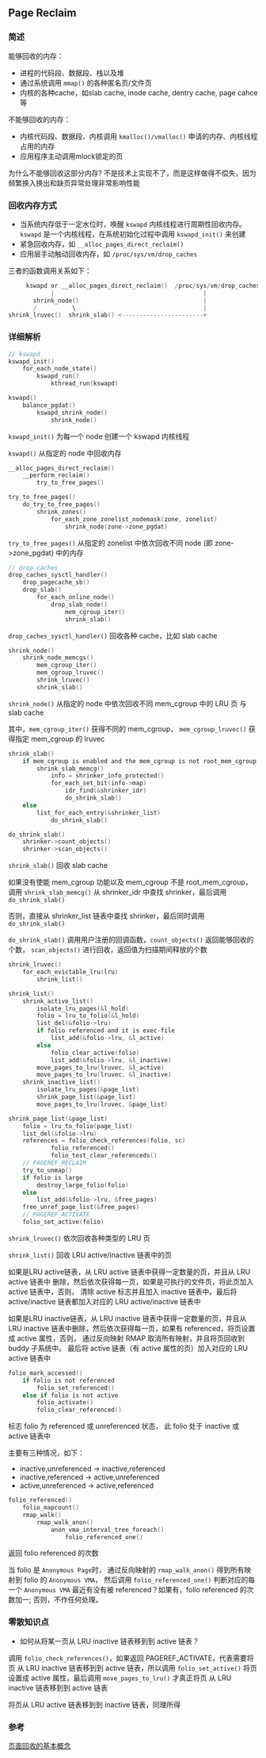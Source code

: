 ## Page Reclaim

### 简述

能够回收的内存：

* 进程的代码段、数据段、栈以及堆
* 通过系统调用 `mmap()` 的各种匿名页/文件页
* 内核的各种cache，如slab cache, inode cache, dentry cache, page cahce等

不能够回收的内存：

* 内核代码段、数据段、内核调用 `kmalloc()/vmalloc()` 申请的内存、内核线程占用的内存
* 应用程序主动调用mlock锁定的页

为什么不能够回收这部分内存?
不是技术上实现不了，而是这样做得不偿失，因为频繁换入换出和缺页异常处理非常影响性能

### 回收内存方式

* 当系统内存低于一定水位时，唤醒 `kswapd` 内核线程进行周期性回收内存。
  `kswapd` 是一个内核线程，在系统初始化过程中调用 `kswapd_init()` 来创建
* 紧急回收内存，如 `__alloc_pages_direct_reclaim()`
* 应用层手动触动回收内存，如 `/proc/sys/vm/drop_caches`

三者的函数调用关系如下：

```c
     kswapd or __alloc_pages_direct_reclaim()  /proc/sys/vm/drop_caches
            |                                          |
       shrink_node()                                   |
       /          \                                    |
shrink_lruvec()  shrink_slab() <-----------------------+
```

### 详细解析

```c
// kswapd
kswapd_init()
    for_each_node_state()
        kswapd_run()
            kthread_run(kswapd)

kswapd()
    balance_pgdat()
        kswapd_shrink_node()
            shrink_node()
```

`kswapd_init()` 为每一个 node 创建一个 kswapd 内核线程

`kswapd()` 从指定的 node 中回收内存

```c
__alloc_pages_direct_reclaim()
    __perform_reclaim()
        try_to_free_pages()

try_to_free_pages()
    do_try_to_free_pages()
        shrink_zones()
            for_each_zone_zonelist_nodemask(zone, zonelist)
                shrink_node(zone->zone_pgdat)
```

`try_to_free_pages()` 从指定的 zonelist 中依次回收不同 node (即 zone->zone_pgdat)
中的内存

```c
// drop_caches
drop_caches_sysctl_handler()
    drop_pagecache_sb()
    drop_slab()
        for_each_online_node()
            drop_slab_node()
                mem_cgroup_iter()
                shrink_slab()
```

`drop_caches_sysctl_handler()` 回收各种 cache，比如 slab cache

```c
shrink_node()
    shrink_node_memcgs()
        mem_cgroup_iter()
        mem_cgroup_lruvec()
        shrink_lruvec()
        shrink_slab()
```

`shrink_node()` 从指定的 node 中依次回收不同 mem_cgroup 中的 LRU 页 与 slab cache

其中，`mem_cgroup_iter()` 获得不同的 mem_cgroup，
`mem_cgroup_lruvec()` 获得指定 mem_cgroup 的 lruvec

```c
shrink_slab()
    if mem_cgroup is enabled and the mem_cgroup is not root_mem_cgroup
        shrink_slab_memcg()
            info = shrinker_info_protected()
            for_each_set_bit(info->map)
                idr_find(&shrinker_idr)
                do_shrink_slab()
    else
        list_for_each_entry(&shrinker_list)
            do_shrink_slab()

do_shrink_slab()
    shrinker->count_objects()
    shrinker->scan_objects()
```

`shrink_slab()` 回收 slab cache

如果没有使能 mem_cgroup 功能以及 mem_cgroup 不是 root_mem_cgroup，
调用 `shrink_slab_memcg()` 从 shrinker_idr 中查找 shrinker，最后调用 `do_shrink_slab()`

否则，直接从 shrinker_list 链表中查找 shrinker，最后同时调用 `do_shrink_slab()`

`do_shrink_slab()` 调用用户注册的回调函数，`count_objects()` 返回能够回收的个数，
`scan_objects()` 进行回收，返回值为扫描期间释放的个数

```c
shrink_lruvec()
    for_each_evictable_lru(lru)
        shrink_list()

shrink_list()
    shrink_active_list()
        isolate_lru_pages(&l_hold)
        folio = lru_to_folio(&l_hold)
        list_del(&folio->lru)
        if folio referenced and it is exec-file
            list_add(&folio->lru, &l_active)
        else
            folio_clear_active(folio)
            list_add(&folio->lru, &l_inactive)
        move_pages_to_lru(lruvec, &l_active)
        move_pages_to_lru(lruvec, &l_inactive)
    shrink_inactive_list()
        isolate_lru_pages(&page_list)
        shrink_page_list(&page_list)
        move_pages_to_lru(lruvec, &page_list)

shrink_page_list(&page_list)
    folio = lru_to_folio(page_list)
    list_del(&folio->lru)
    references = folio_check_references(folio, sc)
            folio_referenced()
            folio_test_clear_referenceds()
    // PAGEREF_RECLAIM
    try_to_unmap()
    if folio is large
        destroy_large_folio(folio)
    else
        list_add(&folio->lru, &free_pages)
    free_unref_page_list(&free_pages)
    // PAGEREF_ACTIVATE
    folio_set_active(folio)
```

`shrink_lruvec()` 依次回收各种类型的 LRU 页

`shrink_list()` 回收 LRU active/inactive 链表中的页

如果是LRU active链表，从 LRU active 链表中获得一定数量的页，并且从 LRU active 链表中
删除，然后依次获得每一页，如果是可执行的文件页，将此页加入 active 链表中，否则，
清除 active 标志并且加入 inactive 链表中。最后将 active/inactive 链表都加入对应的
LRU active/inactive 链表中

如果是LRU inactive链表，从 LRU inactive 链表中获得一定数量的页，并且从 LRU inactive
链表中删除，然后依次获得每一页，如果有 referenced，将页设置成 active 属性，否则，
通过反向映射 RMAP 取消所有映射，并且将页回收到 buddy 子系统中。
最后将 active 链表（有 active 属性的页）加入对应的 LRU active 链表中

```c
folio_mark_accessed()
    if folio is not referenced
        folio_set_referenced()
    else if folio is not active
        folio_activate()
        folio_clear_referenced()
```

标志 folio 为 referenced 或 unreferenced 状态，
此 folio 处于 inactive 或 active 链表中

主要有三种情况，如下：

* inactive,unreferenced -> inactive,referenced
* inactive,referenced   -> active,unreferenced
* active,unreferenced   -> active,referenced

```c
folio_referenced()
    folio_mapcount()
    rmap_walk()
        rmap_walk_anon()
            anon_vma_interval_tree_foreach()
                folio_referenced_one()
```

返回 folio referenced 的次数

当 folio 是 `Anonymous Page`时，
通过反向映射的 `rmap_walk_anon()` 得到所有映射到 folio 的 `Anonymous VMA`，
然后调用 `folio_referenced_one()` 判断对应的每一个 `Anonymous VMA` 最近有没有被
 referenced？如果有，folio referenced 的次数加一; 否则，不作任何处理。

### 零散知识点

* 如何从将某一页从 LRU inactive 链表移到到 active 链表？

调用 `folio_check_references()`，如果返回 PAGEREF_ACTIVATE，代表需要将页
从 LRU inactive 链表移到到 active 链表，所以调用 `folio_set_active()`
将页设置成 active 属性，最后调用 `move_pages_to_lru()` 才真正将页
从 LRU inactive 链表移到到 active 链表

将页从 LRU active 链表移到到 inactive 链表，同理所得

### 参考

[页面回收的基本概念](http://www.wowotech.net/memory_management/page_reclaim_basic.html)
